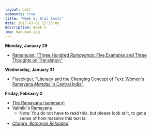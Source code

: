 ```yaml
---
layout: post
comments: true
title: "Week 5: Oral texts"
date: 2017-07-01 15:35:00
description: Week 5
img: hanuman.jpg
---
```


**Monday, January 29**
- [Ramanujan, "Three Hundred _Ramayanas_: Five Examples and Three Thoughts on Translation"](https://www.dropbox.com/s/g16r1zcgy2hutyi/Ramanujan_300Ramayanas.pdf?dl=0)

**Wednesday, January 31**
- [Flueckiger, "Literacy and the Changing Concept of Text: Women's Ramayana _Mandali_ in Central India"](https://www.dropbox.com/s/5p9sdzqjyhew8qq/Flueckiger_WomensRamayana.pdf?dl=0)

**Friday, February 2**
- [The Ramayana (summary)](http://home.wlu.edu/~lubint/texts/Ramayana.pdf)
- [Valmiki's Ramayana](https://www.gutenberg.org/files/24869/24869-pdf.pdf)
	- Note: You do not have to read this, but please look at it, to get a sense of how massive this text is!
- [Chopra, _Ramayan Reloaded_](https://app.box.com/s/uu1nsp2onnk0c8kxh00pihpshp6uk7fi)